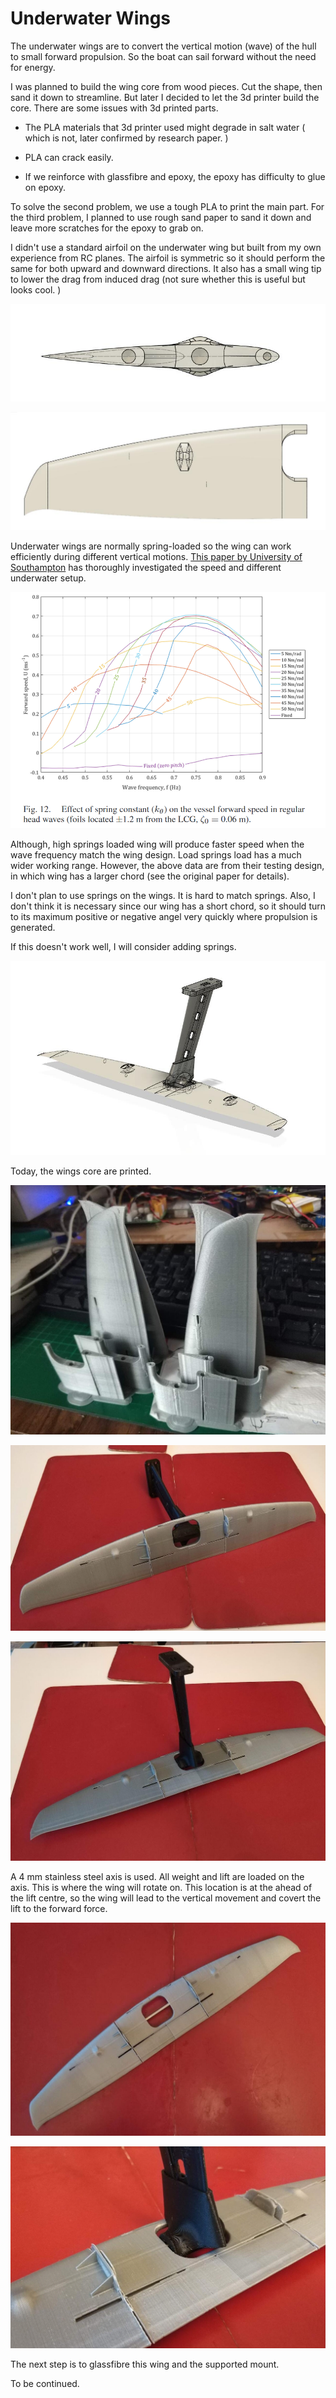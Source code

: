 # Underwater Wings

The underwater wings are to convert the vertical motion (wave) of the hull to small forward propulsion. So the boat can sail forward without the need for energy.

I was planned to build the wing core from wood pieces. Cut the shape, then sand it down to streamline. But later I decided to let the 3d printer build the core. There are some issues with 3d printed parts.

- The PLA materials that 3d printer used might degrade in salt water ( which is not, later confirmed by research paper. )

- PLA can crack easily. 

- If we reinforce with glassfibre and epoxy, the epoxy has difficulty to glue on epoxy. 

To solve the second problem, we use a tough PLA to print the main part. For the third problem, I planned to use rough sand paper to sand it down and leave more scratches for the epoxy to grab on. 

I didn't use a standard airfoil on the underwater wing but built from my own experience from RC planes. The airfoil is symmetric so it should perform the same for both upward and downward directions.  It also has a small wing tip to lower the drag from induced drag (not sure whether this is useful but looks cool. )

![waterwing_root.jpg](figures/waterwing_root.jpg)

![waterwing_half.jpg](figures/waterwing_half.jpg)

Underwater wings are normally spring-loaded so the wing can work efficiently during different vertical motions.  [This paper by University of Southampton](https://eprints.soton.ac.uk/442253/1/Forward_Speed_Prediction_of_a_Free_Running_Wave_Propelled_Boat.pdf) has thoroughly investigated the speed and different underwater setup. 

![waterwing_speed_spring.png](figures/waterwing_speed_spring.png)

Although, high springs loaded wing will produce faster speed when the wave frequency match the wing design. Load springs load has a much wider working range. However, the above data are from their testing design, in which wing has a larger chord (see the original paper for details).  

I don't plan to use springs on the wings. It is hard to match springs. Also, I don't think it is necessary since our wing has a short chord, so it should turn to its maximum positive or negative angel very quickly where propulsion is generated. 

If this doesn't work well, I will consider adding springs. 

![waterwing_assembly.jpg](figures/waterwing_assembly.jpg)

Today, the wings core are printed. 

![waterwing_3d_printed.jpg](figures/waterwing_3d_printed.jpg)

![waterwing_3d_printed2.jpg](figures/waterwing_3d_printed2.jpg)

![waterwing_3d_printed3.jpg](figures/waterwing_3d_printed3.jpg)

A 4 mm stainless steel axis is used. All weight and lift are loaded on the axis. This is where the wing will rotate on. This location is at the ahead of the lift centre, so the wing  will lead to the vertical movement and covert the lift to the forward force. 

![waterwing_3d_printed4.jpg](figures/waterwing_3d_printed4.jpg)

![waterwing_3d_printed6.jpg](figures/waterwing_3d_printed6.jpg)

The next step is to glassfibre this wing and the supported mount. 

To be continued. 



